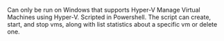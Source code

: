 Can only be run on Windows that supports Hyper-V
Manage Virtual Machines using Hyper-V. Scripted in Powershell. The script can create, start, and stop vms, along with list statistics about a specific vm or delete one.  
